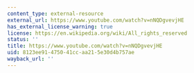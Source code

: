 ```yaml
---
content_type: external-resource
external_url: https://www.youtube.com/watch?v=nNQDgvevjHE
has_external_license_warning: true
license: https://en.wikipedia.org/wiki/All_rights_reserved
status: ''
title: https://www.youtube.com/watch?v=nNQDgvevjHE
uid: 8123ee91-4750-41cc-aa21-5e30d4b757ae
wayback_url: ''
---
```

